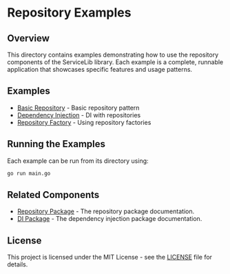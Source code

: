 # Repository Examples

## Overview

This directory contains examples demonstrating how to use the repository components of the ServiceLib library. Each example is a complete, runnable application that showcases specific features and usage patterns.

## Examples

- [Basic Repository](./basic_repository_example/README.md) - Basic repository pattern
- [Dependency Injection](./dependency_injection_example/README.md) - DI with repositories
- [Repository Factory](./repository_factory_example/README.md) - Using repository factories

## Running the Examples

Each example can be run from its directory using:

```bash
go run main.go
```

## Related Components

- [Repository Package](../../repository/README.md) - The repository package documentation.
- [DI Package](../../di/README.md) - The dependency injection package documentation.

## License

This project is licensed under the MIT License - see the [LICENSE](../../LICENSE) file for details.